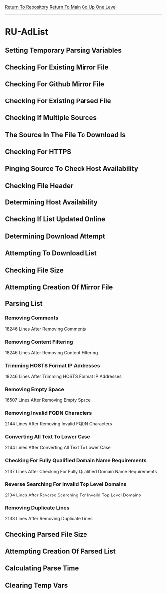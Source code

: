 [Return To Repository](https://github.com/deathbybandaid/piholeparser/)
[Return To Main](https://github.com/deathbybandaid/piholeparser/blob/master/RecentRunLogs/Mainlog.md)
[Go Up One Level](https://github.com/deathbybandaid/piholeparser/blob/master/RecentRunLogs/TopLevelScripts/30-Processing-Blacklists.md)
____________________________________
# RU-AdList
## Setting Temporary Parsing Variables
## Checking For Existing Mirror File
## Checking For Github Mirror File
## Checking For Existing Parsed File
## Checking If Multiple Sources
## The Source In The File To Download Is
## Checking For HTTPS
## Pinging Source To Check Host Availability
## Checking File Header
## Determining Host Availability
## Checking If List Updated Online
## Determining Download Attempt
## Attempting To Download List
## Checking File Size
## Attempting Creation Of Mirror File
## Parsing List
### Removing Comments
18246 Lines After Removing Comments
### Removing Content Filtering
18246 Lines After Removing Content Filtering
### Trimming HOSTS Format IP Addresses
18246 Lines After Trimming HOSTS Format IP Addresses
### Removing Empty Space
16507 Lines After Removing Empty Space
### Removing Invalid FQDN Characters
2144 Lines After Removing Invalid FQDN Characters
### Converting All Text To Lower Case
2144 Lines After Converting All Text To Lower Case
### Checking For Fully Qualified Domain Name Requirements
2137 Lines After Checking For Fully Qualified Domain Name Requirements
### Reverse Searching For Invalid Top Level Domains
2134 Lines After Reverse Searching For Invalid Top Level Domains
### Removing Duplicate Lines
2133 Lines After Removing Duplicate Lines
## Checking Parsed File Size
## Attempting Creation Of Parsed List
## Calculating Parse Time
## Clearing Temp Vars
